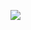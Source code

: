 [![](https://visitcount.itsvg.in/api?id=NiharPat&label=Profile%20Views&color=12&icon=6&pretty=true)](https://visitcount.itsvg.in)
